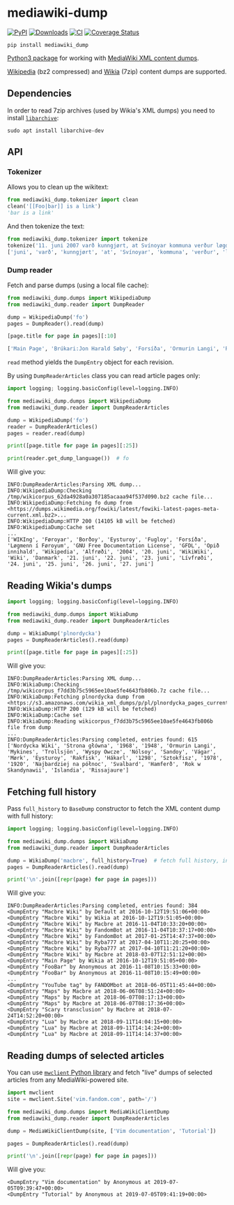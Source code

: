 # mediawiki-dump
[![PyPI](https://img.shields.io/pypi/v/mediawiki_dump.svg)](https://pypi.python.org/pypi/mediawiki_dump)
[![Downloads](https://pepy.tech/badge/mediawiki_dump)](https://pepy.tech/project/mediawiki_dump)
[![CI](https://github.com/macbre/mediawiki-dump/actions/workflows/tests.yml/badge.svg)](https://github.com/macbre/mediawiki-dump/actions/workflows/tests.yml)
[![Coverage Status](https://coveralls.io/repos/github/macbre/mediawiki-dump/badge.svg?branch=master)](https://coveralls.io/github/macbre/mediawiki-dump?branch=master)

```
pip install mediawiki_dump
```

[Python3 package](https://pypi.org/project/mediawiki_dump/) for working with [MediaWiki XML content dumps](https://www.mediawiki.org/wiki/Manual:Backing_up_a_wiki#Backup_the_content_of_the_wiki_(XML_dump)).

[Wikipedia](https://dumps.wikimedia.org/) (bz2 compressed) and [Wikia](https://community.fandom.com/wiki/Help:Database_download) (7zip) content dumps are supported.

## Dependencies

In order to read 7zip archives (used by Wikia's XML dumps) you need to install [`libarchive`](http://libarchive.org/):

```
sudo apt install libarchive-dev
```

## API

### Tokenizer

Allows you to clean up the wikitext:

```python
from mediawiki_dump.tokenizer import clean
clean('[[Foo|bar]] is a link')
'bar is a link'
```

And then tokenize the text:

```python
from mediawiki_dump.tokenizer import tokenize
tokenize('11. juni 2007 varð kunngjørt, at Svínoyar kommuna verður løgd saman við Klaksvíkar kommunu eftir komandi bygdaráðsval.')
['juni', 'varð', 'kunngjørt', 'at', 'Svínoyar', 'kommuna', 'verður', 'løgd', 'saman', 'við', 'Klaksvíkar', 'kommunu', 'eftir', 'komandi', 'bygdaráðsval']
```

### Dump reader

Fetch and parse dumps (using a local file cache):

```python
from mediawiki_dump.dumps import WikipediaDump
from mediawiki_dump.reader import DumpReader

dump = WikipediaDump('fo')
pages = DumpReader().read(dump)

[page.title for page in pages][:10]

['Main Page', 'Brúkari:Jon Harald Søby', 'Forsíða', 'Ormurin Langi', 'Regin smiður', 'Fyrimynd:InterLingvLigoj', 'Heimsyvirlýsingin um mannarættindi', 'Bólkur:Kvæði', 'Bólkur:Yrking', 'Kjak:Forsíða']
```

`read` method yields the `DumpEntry` object for each revision.

By using `DumpReaderArticles` class you can read article pages only:

```python
import logging; logging.basicConfig(level=logging.INFO)

from mediawiki_dump.dumps import WikipediaDump
from mediawiki_dump.reader import DumpReaderArticles

dump = WikipediaDump('fo')
reader = DumpReaderArticles()
pages = reader.read(dump)

print([page.title for page in pages][:25])

print(reader.get_dump_language())  # fo
```

Will give you:

```
INFO:DumpReaderArticles:Parsing XML dump...
INFO:WikipediaDump:Checking /tmp/wikicorpus_62da4928a0a307185acaaa94f537d090.bz2 cache file...
INFO:WikipediaDump:Fetching fo dump from <https://dumps.wikimedia.org/fowiki/latest/fowiki-latest-pages-meta-current.xml.bz2>...
INFO:WikipediaDump:HTTP 200 (14105 kB will be fetched)
INFO:WikipediaDump:Cache set
...
['WIKIng', 'Føroyar', 'Borðoy', 'Eysturoy', 'Fugloy', 'Forsíða', 'Løgmenn í Føroyum', 'GNU Free Documentation License', 'GFDL', 'Opið innihald', 'Wikipedia', 'Alfrøði', '2004', '20. juni', 'WikiWiki', 'Wiki', 'Danmark', '21. juni', '22. juni', '23. juni', 'Lívfrøði', '24. juni', '25. juni', '26. juni', '27. juni']
```

## Reading Wikia's dumps

 ```python
import logging; logging.basicConfig(level=logging.INFO)

from mediawiki_dump.dumps import WikiaDump
from mediawiki_dump.reader import DumpReaderArticles

dump = WikiaDump('plnordycka')
pages = DumpReaderArticles().read(dump)

print([page.title for page in pages][:25])
```

Will give you:

```
INFO:DumpReaderArticles:Parsing XML dump...
INFO:WikiaDump:Checking /tmp/wikicorpus_f7dd3b75c5965ee10ae5fe4643fb806b.7z cache file...
INFO:WikiaDump:Fetching plnordycka dump from <https://s3.amazonaws.com/wikia_xml_dumps/p/pl/plnordycka_pages_current.xml.7z>...
INFO:WikiaDump:HTTP 200 (129 kB will be fetched)
INFO:WikiaDump:Cache set
INFO:WikiaDump:Reading wikicorpus_f7dd3b75c5965ee10ae5fe4643fb806b file from dump
...
INFO:DumpReaderArticles:Parsing completed, entries found: 615
['Nordycka Wiki', 'Strona główna', '1968', '1948', 'Ormurin Langi', 'Mykines', 'Trollsjön', 'Wyspy Owcze', 'Nólsoy', 'Sandoy', 'Vágar', 'Mørk', 'Eysturoy', 'Rakfisk', 'Hákarl', '1298', 'Sztokfisz', '1978', '1920', 'Najbardziej na północ', 'Svalbard', 'Hamferð', 'Rok w Skandynawii', 'Islandia', 'Rissajaure']
```

## Fetching full history

Pass `full_history` to `BaseDump` constructor to fetch the XML content dump with full history:

```python
import logging; logging.basicConfig(level=logging.INFO)

from mediawiki_dump.dumps import WikiaDump
from mediawiki_dump.reader import DumpReaderArticles

dump = WikiaDump('macbre', full_history=True)  # fetch full history, including old revisions
pages = DumpReaderArticles().read(dump)

print('\n'.join([repr(page) for page in pages]))
```

Will give you:

```
INFO:DumpReaderArticles:Parsing completed, entries found: 384
<DumpEntry "Macbre Wiki" by Default at 2016-10-12T19:51:06+00:00>
<DumpEntry "Macbre Wiki" by Wikia at 2016-10-12T19:51:05+00:00>
<DumpEntry "Macbre Wiki" by Macbre at 2016-11-04T10:33:20+00:00>
<DumpEntry "Macbre Wiki" by FandomBot at 2016-11-04T10:37:17+00:00>
<DumpEntry "Macbre Wiki" by FandomBot at 2017-01-25T14:47:37+00:00>
<DumpEntry "Macbre Wiki" by Ryba777 at 2017-04-10T11:20:25+00:00>
<DumpEntry "Macbre Wiki" by Ryba777 at 2017-04-10T11:21:20+00:00>
<DumpEntry "Macbre Wiki" by Macbre at 2018-03-07T12:51:12+00:00>
<DumpEntry "Main Page" by Wikia at 2016-10-12T19:51:05+00:00>
<DumpEntry "FooBar" by Anonymous at 2016-11-08T10:15:33+00:00>
<DumpEntry "FooBar" by Anonymous at 2016-11-08T10:15:49+00:00>
...
<DumpEntry "YouTube tag" by FANDOMbot at 2018-06-05T11:45:44+00:00>
<DumpEntry "Maps" by Macbre at 2018-06-06T08:51:24+00:00>
<DumpEntry "Maps" by Macbre at 2018-06-07T08:17:13+00:00>
<DumpEntry "Maps" by Macbre at 2018-06-07T08:17:36+00:00>
<DumpEntry "Scary transclusion" by Macbre at 2018-07-24T14:52:20+00:00>
<DumpEntry "Lua" by Macbre at 2018-09-11T14:04:15+00:00>
<DumpEntry "Lua" by Macbre at 2018-09-11T14:14:24+00:00>
<DumpEntry "Lua" by Macbre at 2018-09-11T14:14:37+00:00>
```

## Reading dumps of selected articles

You can use [`mwclient` Python library](https://mwclient.readthedocs.io/en/latest/index.html)
and fetch "live" dumps of selected articles from any MediaWiki-powered site.

```python
import mwclient
site = mwclient.Site('vim.fandom.com', path='/')

from mediawiki_dump.dumps import MediaWikiClientDump
from mediawiki_dump.reader import DumpReaderArticles

dump = MediaWikiClientDump(site, ['Vim documentation', 'Tutorial'])

pages = DumpReaderArticles().read(dump)

print('\n'.join([repr(page) for page in pages]))
```

Will give you:

```
<DumpEntry "Vim documentation" by Anonymous at 2019-07-05T09:39:47+00:00>
<DumpEntry "Tutorial" by Anonymous at 2019-07-05T09:41:19+00:00>
```
